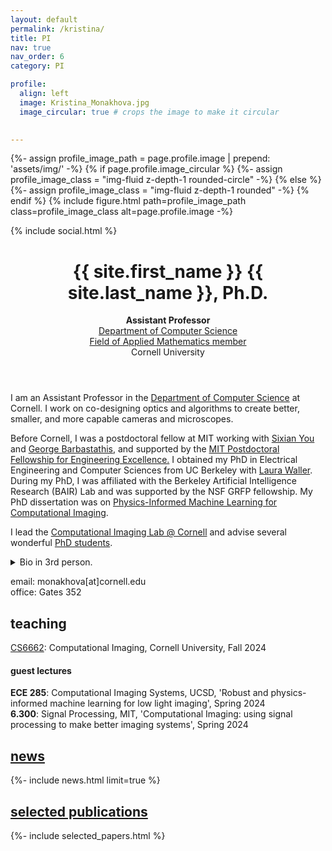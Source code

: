 ```yaml
---
layout: default
permalink: /kristina/
title: PI
nav: true
nav_order: 6
category: PI

profile:
  align: left
  image: Kristina_Monakhova.jpg
  image_circular: true # crops the image to make it circular
    

---
```

<!-- pages/PI.md -->
<div class="post">
    <div class="profile float-{%- if page.profile.align == 'left' -%}left{%- else -%}right{%- endif -%}">
	  {%- assign profile_image_path = page.profile.image | prepend: 'assets/img/' -%}
        {% if page.profile.image_circular %}
              {%- assign profile_image_class = "img-fluid z-depth-1 rounded-circle" -%}
        {% else %}
              {%- assign profile_image_class = "img-fluid z-depth-1 rounded" -%}
        {% endif %}
        {% include figure.html
            path=profile_image_path
            class=profile_image_class
            alt=page.profile.image -%}   
          <div class="address">
		 <p> <span class="font-weight-bold"> </span></p>
	      <!--<p>Gates Hall</p>
	      <p>Ithaca, NY</p>-->
            <div class="social">
              <div class="contact-icons">
                {% include social.html %}
              </div>
		  </div>
          </div>
    </div>
        <header class="post-header">
          <h1 class="post-title">
           {{ site.first_name }} <span class="font-weight-bold">{{ site.last_name }}</span>, Ph.D.
          </h1>
      <p><b>Assistant Professor</b> <br> <a href='https://www.cs.cornell.edu/'>Department of Computer Science</a> <br> <a href = 'https://www.cam.cornell.edu/cam'>Field of Applied Mathematics member</a> <br> Cornell University</p>
	  </header>

</div>

<div>
<p>		
I am an Assistant Professor in the <a href="http://www.cs.cornell.edu/">Department of Computer Science</a> at Cornell. I work on co-designing optics and algorithms to create better, smaller, and more capable cameras and microscopes.</p>
<p>
Before Cornell, I was a postdoctoral fellow at MIT working with <a href="https://www.rle.mit.edu/yougroup/">Sixian You</a> and <a href="https://meche.mit.edu/people/faculty/gbarb@mit.edu">George Barbastathis</a>, and supported by the <a href="https://engineering.mit.edu/the-mit-postdoctoral-fellowship-program-for-engineering-excellence/">MIT Postdoctoral Fellowship for Engineering Excellence.</a>  I obtained my PhD in Electrical Engineering and Computer Sciences from UC Berkeley with <a href="http://www.laurawaller.com/">Laura Waller</a>. During my PhD, I was affiliated with the Berkeley Artificial Intelligence Research (BAIR) Lab and was supported by the NSF GRFP fellowship. My PhD dissertation was on <a href="https://www2.eecs.berkeley.edu/Pubs/TechRpts/2022/EECS-2022-177.html">Physics-Informed Machine Learning for Computational Imaging</a>.</p>


<p>I lead the <span class="font-weight-bold"><a href="{{ '/' | relative_url }}">Computational Imaging Lab @ Cornell</a></span> and advise several wonderful <span class="font-weight-bold"><a href="{{ '/team/' | relative_url }}">PhD students</a></span>.</p>

<details>
  <summary>Bio in 3rd person.</summary>
  <p>Kristina Monakhova is an Assistant Professor in the Department of Computer Science at Cornell, where she leads the Computational Imaging Lab @ Cornell. Prof. Monakhova works on co-designing optics and algorithms to create better, smaller, and more capable cameras and microscopes. Before Cornell, she was a postdoctoral fellow at MIT working with Sixian You and George Barbastathis, and supported by the MIT Postdoctoral Fellowship for Engineering Excellence.  She obtained her PhD in Electrical Engineering and Computer Sciences from UC Berkeley with aura Waller. During her PhD, she was affiliated with the Berkeley Artificial Intelligence Research (BAIR) Lab and was supported by the NSF GRFP fellowship. Her PhD dissertation was on Physics-Informed Machine Learning for Computational Imaging.
</p>
</details>
<p></p>

<p>
email: monakhova[at]cornell.edu <br>
office: Gates 352
</p>



<h2>teaching</h2>
<p>
<span class="font-weight-bold"><a href="https://www.cs.cornell.edu/courses/cs6662/2024fa/">CS6662</a></span>: Computational Imaging, Cornell University, Fall 2024
</p>
<h4>guest lectures</h4>
<p>
<b>ECE 285</b>: Computational Imaging Systems, UCSD, <span class="font-italic">'Robust and physics-informed machine learning for low light imaging'</span>, Spring 2024 <br>
<b>6.300</b>: Signal Processing, MIT, <span class="font-italic">'Computational Imaging: using signal processing to make better imaging systems'</span>, Spring 2024	
</p>


<h2><a href="{{ '/news/' | relative_url }}" style="color: inherit;">news</a></h2>
{%- include news.html limit=true %}

<h2><a href="{{ '/publications/' | relative_url }}" style="color: inherit;">selected publications</a></h2>
{%- include selected_papers.html %}
</div>